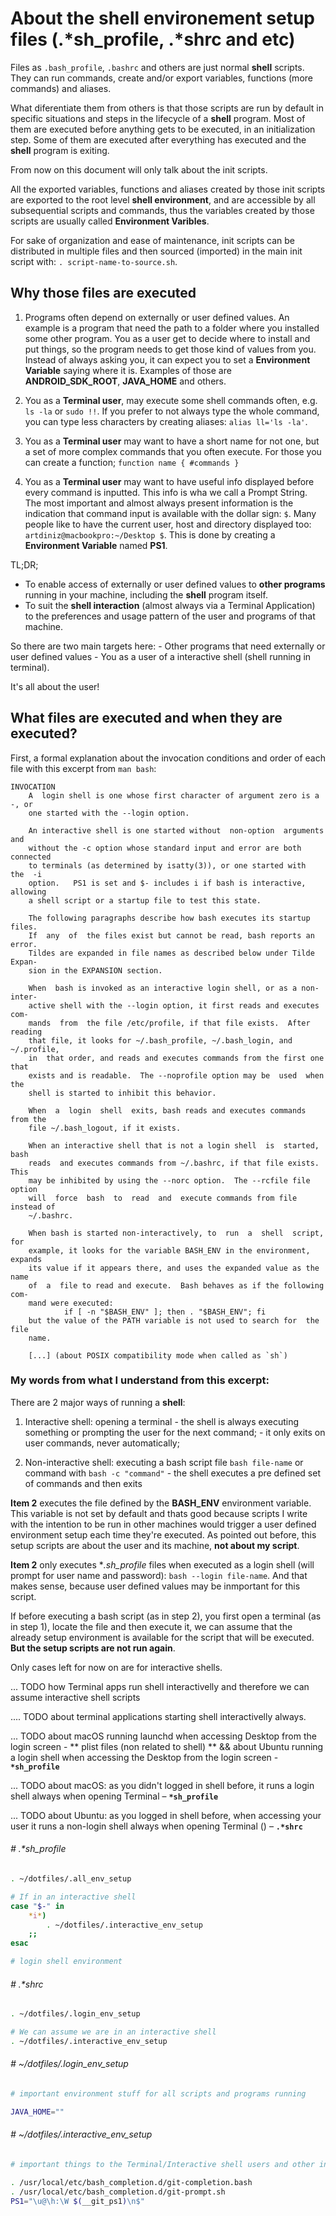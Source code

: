 # About the shell environement setup files (.*sh_profile, .*shrc and etc)

Files as `.bash_profile`, `.bashrc` and others are just normal **shell** scripts. They can run commands, create and/or export variables, functions (more commands) and aliases.

What diferentiate them from others is that those scripts are run by default in specific situations and steps in the lifecycle of a **shell** program. Most of them are executed before anything gets to be executed, in an initialization step. Some of them are executed after everything has executed and the **shell** program is exiting.

From now on this document will only talk about the init scripts.

All the exported variables, functions and aliases created by those init scripts are exported to the root level **shell environment**, and are accessible by all subsequential scripts and commands, thus the variables created by those scripts are usually called **Environment Varibles**.

For sake of organization and ease of maintenance, init scripts can be distributed in multiple files and then sourced (imported) in the main init script with: `. script-name-to-source.sh`.

## Why those files are executed

  1. Programs often depend on externally or user defined values. An example is a program that need the path to a folder where you installed some other program. You as a user get to decide where to install and put things, so the program needs to get those kind of values from you. Instead of always asking you, it can expect you to set a  **Environment Variable** saying where it is. Examples of those are **ANDROID_SDK_ROOT**, **JAVA_HOME** and others.

  2.  You as a **Terminal user**, may execute some shell commands often, e.g. `ls -la` or `sudo !!`. If you prefer to not always type the whole command, you can type less characters by creating aliases: `alias ll='ls -la'`.

  3. You as a **Terminal user** may want to have a short name for not one, but a set of more complex commands that you often execute. For those you can create a function; `function name { #commands }`

  4. You as a **Terminal user** may want to have useful info displayed before every command is inputted. This info is wha we call a Prompt String. The most important and almost always present information is the indication that command input is available with the dollar sign: `$`. Many people like to have the current user, host and directory displayed too: `artdiniz@macbookpro:~/Desktop $`. This is done by creating a **Environment Variable** named **PS1**.

TL;DR;
  - To enable access of externally or user defined values to **other programs** running in your machine, including the **shell** program itself.
  - To suit the **shell interaction** (almost always via a Terminal Application) to the preferences and usage pattern of the user and programs of that machine.

So there are two main targets here:
    - Other programs that need externally or user defined values
    - You as a user of a interactive shell (shell running in terminal).

It's all about the user!

## What files are executed and when they are executed?

First, a formal explanation about the invocation conditions and order of each file with this excerpt from `man bash`:

```
INVOCATION
    A  login shell is one whose first character of argument zero is a -, or
    one started with the --login option.

    An interactive shell is one started without  non-option  arguments  and
    without the -c option whose standard input and error are both connected
    to terminals (as determined by isatty(3)), or one started with  the  -i
    option.   PS1 is set and $- includes i if bash is interactive, allowing
    a shell script or a startup file to test this state.

    The following paragraphs describe how bash executes its startup  files.
    If  any  of  the files exist but cannot be read, bash reports an error.
    Tildes are expanded in file names as described below under Tilde Expan-
    sion in the EXPANSION section.

    When  bash is invoked as an interactive login shell, or as a non-inter-
    active shell with the --login option, it first reads and executes  com-
    mands  from  the file /etc/profile, if that file exists.  After reading
    that file, it looks for ~/.bash_profile, ~/.bash_login, and ~/.profile,
    in  that order, and reads and executes commands from the first one that
    exists and is readable.  The --noprofile option may be  used  when  the
    shell is started to inhibit this behavior.

    When  a  login  shell  exits, bash reads and executes commands from the
    file ~/.bash_logout, if it exists.

    When an interactive shell that is not a login shell  is  started,  bash
    reads  and executes commands from ~/.bashrc, if that file exists.  This
    may be inhibited by using the --norc option.  The --rcfile file  option
    will  force  bash  to  read  and  execute commands from file instead of
    ~/.bashrc.

    When bash is started non-interactively, to  run  a  shell  script,  for
    example, it looks for the variable BASH_ENV in the environment, expands
    its value if it appears there, and uses the expanded value as the  name
    of  a  file to read and execute.  Bash behaves as if the following com-
    mand were executed:
            if [ -n "$BASH_ENV" ]; then . "$BASH_ENV"; fi
    but the value of the PATH variable is not used to search for  the  file
    name.

    [...] (about POSIX compatibility mode when called as `sh`)
```

### My words from what I understand from this excerpt:

There are 2 major ways of running a **shell**:
  1. Interactive shell: opening a terminal 
    - the shell is always executing something or prompting the user for the next command;
    - it only exits on user commands, never automatically;

  2. Non-interactive shell: executing a bash script file `bash file-name` or command with `bash -c "command"` 
    - the shell executes a pre defined set of commands and then exits

**Item 2** executes the file defined by the **BASH_ENV** environment variable. This variable is not set by default and thats good because scripts I write with the intention to be run in other machines would trigger a user defined environment setup each time they're executed. As pointed out before, this setup scripts are about the user and its machine, **not about my script**.

**Item 2** only executes **.*sh_profile** files when executed as a login shell (will prompt for user name and password): `bash --login file-name`. And that makes sense, because user defined values may be inmportant for this script.

If before executing a bash script (as in step 2), you first open a terminal (as in step 1), locate the file and then execute it, we can assume that the already setup environment is available for the script that will be executed. **But the setup scripts are not run again**.

Only cases left for now on are for interactive shells.

... TODO how Terminal apps run shell interactivelly and therefore we can assume interactive shell scripts

.... TODO about terminal applications starting shell interactivelly always. 

... TODO about macOS running launchd when accessing Desktop from the login screen - ** plist files (non related to shell) **
    && about Ubuntu running a login shell when accessing the Desktop from the login screen - **`*sh_profile`**

... TODO about macOS: as you didn't logged in shell before, it runs a login shell always when opening Terminal – **`*sh_profile`**

... TODO about Ubuntu: as you logged in shell before, when accessing your user it runs a non-login shell always when opening Terminal () – **`.*shrc`**


###### # .*sh_profile
```sh
. ~/dotfiles/.all_env_setup

# If in an interactive shell
case "$-" in 
    *i*)
        . ~/dotfiles/.interactive_env_setup
    ;;
esac

# login shell environment
```

###### # .*shrc
```sh
. ~/dotfiles/.login_env_setup

# We can assume we are in an interactive shell
. ~/dotfiles/.interactive_env_setup
```

###### # ~/dotfiles/.login_env_setup
```sh
# important environment stuff for all scripts and programs running

JAVA_HOME=""
```

###### # ~/dotfiles/.interactive_env_setup
```sh
# important things to the Terminal/Interactive shell users and other interacion/terminal related programs

. /usr/local/etc/bash_completion.d/git-completion.bash
. /usr/local/etc/bash_completion.d/git-prompt.sh
PS1="\u@\h:\W $(__git_ps1)\n$" 
```